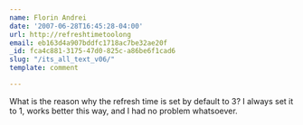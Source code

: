 ```yaml
---
name: Florin Andrei
date: '2007-06-28T16:45:28-04:00'
url: http://refreshtimetoolong
email: eb163d4a907bddfc1718ac7be32ae20f
_id: fca4c881-3175-47d0-825c-a86be6f1cad6
slug: "/its_all_text_v06/"
template: comment

---
```


What is the reason why the refresh time is set by default to 3?
I always set it to 1, works better this way, and I had no problem whatsoever.
